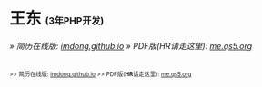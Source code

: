 # 王东 <span style="font-size: initial;">(3年PHP开发)</span>
###### » 简历在线版: [imdong.github.io](https://imdong.github.io/) » PDF版(*HR*请走这里): [me.qs5.org](https://me.qs5.org/?github.io "请下载/打印此份")
<span style="font-size: x-small;"> >> 简历在线版: [imdong.github.io](https://imdong.github.io/) >> PDF版(<b>HR</b>请走这里): [me.qs5.org](https://me.qs5.org/?github.io)</span>

